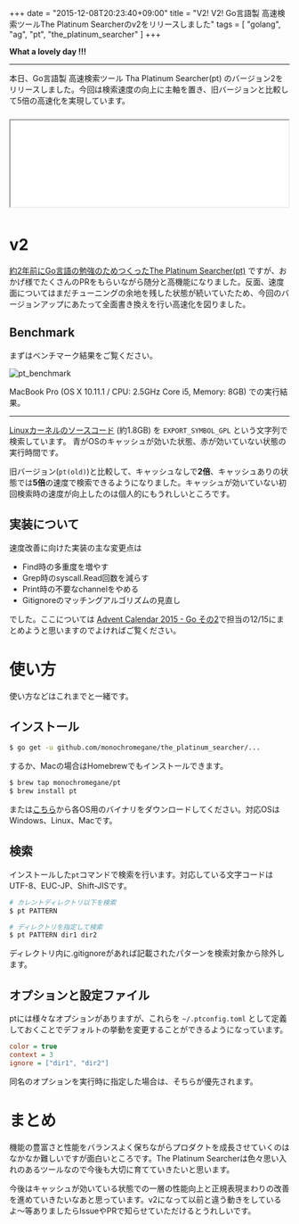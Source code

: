 +++
date = "2015-12-08T20:23:40+09:00"
title = "V2! V2! Go言語製 高速検索ツールThe Platinum Searcherのv2をリリースしました"
tags = [ "golang", "ag", "pt", "the_platinum_searcher" ]
+++

**What a lovely day !!!**

---

本日、Go言語製 高速検索ツール Tha Platinum Searcher(pt) のバージョン2をリリースしました。今回は検索速度の向上に主軸を置き、旧バージョンと比較して5倍の高速化を実現しています。

<iframe src="//hatenablog-parts.com/embed?url=https%3A%2F%2Fgithub.com%2Fmonochromegane%2Fthe_platinum_searcher" title="monochromegane/the_platinum_searcher" class="embed-card embed-webcard" scrolling="no" frame border="0" style="width: 100%; height: 155px; max-width: 500px; margin: 10px 0px;">&lt;a href="https://github.com/monochromegane/the_platinum_searcher"&gt;monochromegane/the_platinum_searcher&lt;/a&gt;</iframe>

# v2

[約2年前にGo言語の勉強のためつくったThe Platinum Searcher(pt)](http://blog.monochromegane.com/blog/2014/01/16/the-platinum-searcher/) ですが、おかげ様でたくさんのPRをもらいながら随分と高機能になりました。反面、速度面についてはまだチューニングの余地を残した状態が続いていたため、今回のバージョンアップにあたって全面書き換えを行い高速化を図りました。

## Benchmark

まずはベンチマーク結果をご覧ください。

![pt_benchmark](/images/2015/12/pt_benchmark.png)

MacBook Pro (OS X 10.11.1 / CPU: 2.5GHz Core i5, Memory: 8GB) での実行結果。

---

[Linuxカーネルのソースコード](https://github.com/torvalds/linux) (約1.8GB) を `EXPORT_SYMBOL_GPL` という文字列で検索しています。
青がOSのキャッシュが効いた状態、赤が効いていない状態の実行時間です。

旧バージョン(`pt(old)`)と比較して、キャッシュなしで**2倍**、キャッシュありの状態では**5倍**の速度で検索できるようになりました。キャッシュが効いていない初回検索時の速度が向上したのは個人的にもうれしいところです。

## 実装について

速度改善に向けた実装の主な変更点は

- Find時の多重度を増やす
- Grep時のsyscall.Read回数を減らす
- Print時の不要なchannelをやめる
- Gitignoreのマッチングアルゴリズムの見直し

でした。ここについては [Advent Calendar 2015 - Go その2](http://qiita.com/advent-calendar/2015/go2)で担当の12/15にまとめようと思いますのでよければご覧ください。

# 使い方

使い方などはこれまでと一緒です。

## インストール

```sh
$ go get -u github.com/monochromegane/the_platinum_searcher/...
```

するか、Macの場合はHomebrewでもインストールできます。

```sh
$ brew tap monochromegane/pt
$ brew install pt
```

または[こちら](https://github.com/monochromegane/the_platinum_searcher/releases)から各OS用のバイナリをダウンロードしてください。対応OSはWindows、Linux、Macです。

## 検索

インストールした`pt`コマンドで検索を行います。対応している文字コードはUTF-8、EUC-JP、Shift-JISです。

```sh
# カレントディレクトリ以下を検索
$ pt PATTERN

# ディレクトリを指定して検索
$ pt PATTERN dir1 dir2
```

ディレクトリ内に.gitignoreがあれば記載されたパターンを検索対象から除外します。

## オプションと設定ファイル

ptには様々なオプションがありますが、これらを `~/.ptconfig.toml` として定義しておくことでデフォルトの挙動を変更することができるようになっています。

```ini
color = true
context = 3
ignore = ["dir1", "dir2"]
```

同名のオプションを実行時に指定した場合は、そちらが優先されます。

# まとめ

機能の豊富さと性能をバランスよく保ちながらプロダクトを成長させていくのはなかなか難しいですが面白いところです。The Platinum Searcherは色々思い入れのあるツールなので今後も大切に育てていきたいと思います。

今後はキャッシュが効いている状態での一層の性能向上と正規表現まわりの改善を進めていきたいなあと思っています。v2になって以前と違う動きをしているよ〜等ありましたらIssueやPRで知らせていただけるとうれしいです。

